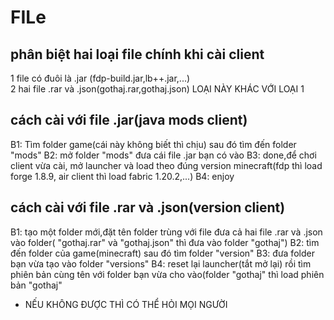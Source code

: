 # FILe
## phân biệt hai loại file chính khi cài client
 1 file có đuôi là .jar (fdp-build.jar,lb++.jar,...)  
 2 hai file .rar và .json(gothaj.rar,gothaj.json) LOẠI NÀY KHÁC VỚI LOẠI 1
 ## cách cài với file .jar(java mods client)
  B1: Tìm folder game(cái này không biết thì chịu) sau đó tìm đến folder "mods"
  B2: mở folder "mods" đưa cái file .jar bạn có vào
  B3: done,để chơi client vừa cài, mở launcher và load theo đúng version minecraft(fdp thì load forge 1.8.9, air client thì load fabric 1.20.2,...)
  B4: enjoy
  ## cách cài với file .rar và .json(version client)
  B1: tạo một folder mới,đặt tên folder trùng với file đưa cả hai file .rar và .json vào folder( "gothaj.rar" và "gothaj.json" thì đưa vào folder "gothaj")
  B2: tìm đến folder của game(minecraft) sau đó tìm folder "version"
  B3: đưa folder bạn vừa tạo vào folder "versions"
  B4: reset lại launcher(tắt mở lại) rồi tìm phiên bản cùng tên với folder bạn vừa cho vào(folder "gothaj" thì load phiên bản "gothaj"
  * NẾU KHÔNG ĐƯỢC THÌ CÓ THỂ HỎI MỌI NGƯỜI
